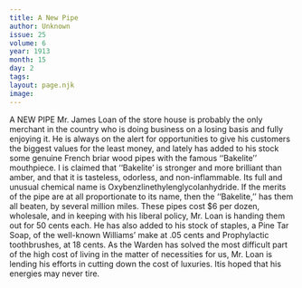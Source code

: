 ```yaml
---
title: A New Pipe
author: Unknown
issue: 25
volume: 6
year: 1913
month: 15
day: 2
tags:
layout: page.njk
image:
---
```

A NEW PIPE Mr. James Loan of the store house is probably the only merchant in the country who is doing business on a losing basis and fully enjoying it. He is always on the alert for opportunities to give his customers the biggest values for the least money, and lately has added to his stock some genuine French briar wood pipes with the famous ‘‘Bakelite’’ mouthpiece. I is claimed that ‘‘Bakelite’ is stronger and more brilliant than amber, and that it is tasteless, odorless, and non-inflammable. Its full and unusual chemical name is Oxybenzlinethylenglycolanhydride. If the merits of the pipe are at all proportionate to its name, then the ‘‘Bakelite,’’ has them all beaten, by several million miles. These pipes cost $6 per dozen, wholesale, and in keeping with his liberal policy, Mr. Loan is handing them out for 50 cents each. He has also added to his stock of staples, a Pine Tar Soap, of the well-known Williams’ make at .05 cents and Prophylactic toothbrushes, at 18 cents. As the Warden has solved the most difficult part of the high cost of living in the matter of necessities for us, Mr. Loan is lending his efforts in cutting down the cost of luxuries. Itis hoped that his energies may never tire. 




